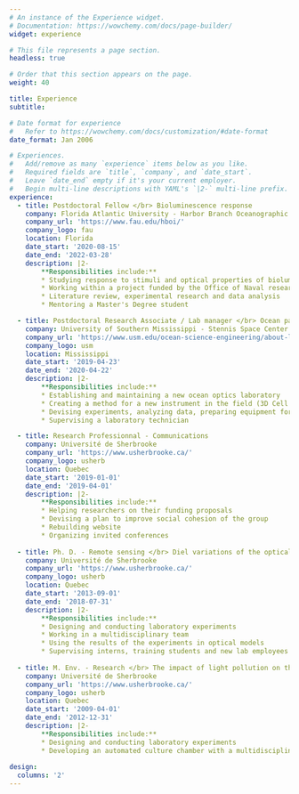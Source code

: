 ```yaml
---
# An instance of the Experience widget.
# Documentation: https://wowchemy.com/docs/page-builder/
widget: experience

# This file represents a page section.
headless: true

# Order that this section appears on the page.
weight: 40

title: Experience
subtitle:

# Date format for experience
#   Refer to https://wowchemy.com/docs/customization/#date-format
date_format: Jan 2006

# Experiences.
#   Add/remove as many `experience` items below as you like.
#   Required fields are `title`, `company`, and `date_start`.
#   Leave `date_end` empty if it's your current employer.
#   Begin multi-line descriptions with YAML's `|2-` multi-line prefix.
experience:
  - title: Postdoctoral Fellow </br> Bioluminescence response
    company: Florida Atlantic University - Harbor Branch Oceanographic Institute
    company_url: 'https://www.fau.edu/hboi/'
    company_logo: fau
    location: Florida
    date_start: '2020-08-15'
    date_end: '2022-03-28'
    description: |2-
        **Responsibilities include:**
        * Studying response to stimuli and optical properties of bioluminescent plankton
        * Working within a project funded by the Office of Naval research, with a multidisciplinary team
        * Literature review, experimental research and data analysis
        * Mentoring a Master's Degree student

  - title: Postdoctoral Research Associate / Lab manager </br> Ocean particle scattering
    company: University of Southern Mississippi - Stennis Space Center
    company_url: 'https://www.usm.edu/ocean-science-engineering/about-location.php'
    company_logo: usm
    location: Mississippi
    date_start: '2019-04-23'
    date_end: '2020-04-22'
    description: |2-
        **Responsibilities include:**
        * Establishing and maintaining a new ocean optics laboratory
        * Creating a method for a new instrument in the field (3D Cell Explorer)
        * Devising experiments, analyzing data, preparing equipment for North-Atlantic cruise (part of NASA EXPORTS)
        * Supervising a laboratory technician

  - title: Research Professionnal - Communications
    company: Université de Sherbrooke
    company_url: 'https://www.usherbrooke.ca/'
    company_logo: usherb
    location: Quebec
    date_start: '2019-01-01'
    date_end: '2019-04-01'
    description: |2-
        **Responsibilities include:**
        * Helping researchers on their funding proposals
        * Devising a plan to improve social cohesion of the group
        * Rebuilding website
        * Organizing invited conferences
    
  - title: Ph. D. - Remote sensing </br> Diel variations of the optical properties of phytoplankton
    company: Université de Sherbrooke
    company_url: 'https://www.usherbrooke.ca/'
    company_logo: usherb
    location: Quebec
    date_start: '2013-09-01'
    date_end: '2018-07-31'
    description: |2-
        **Responsibilities include:**
        * Designing and conducting laboratory experiments
        * Working in a multidisciplinary team
        * Using the results of the experiments in optical models
        * Supervising interns, training students and new lab employees
        
  - title: M. Env. - Research </br> The impact of light pollution on the ecophysiology of cyanobacteria
    company: Université de Sherbrooke
    company_url: 'https://www.usherbrooke.ca/'
    company_logo: usherb
    location: Quebec
    date_start: '2009-04-01'
    date_end: '2012-12-31'
    description: |2-
        **Responsibilities include:**
        * Designing and conducting laboratory experiments
        * Developing an automated culture chamber with a multidisciplinary team
        
design:
  columns: '2'
---
```

